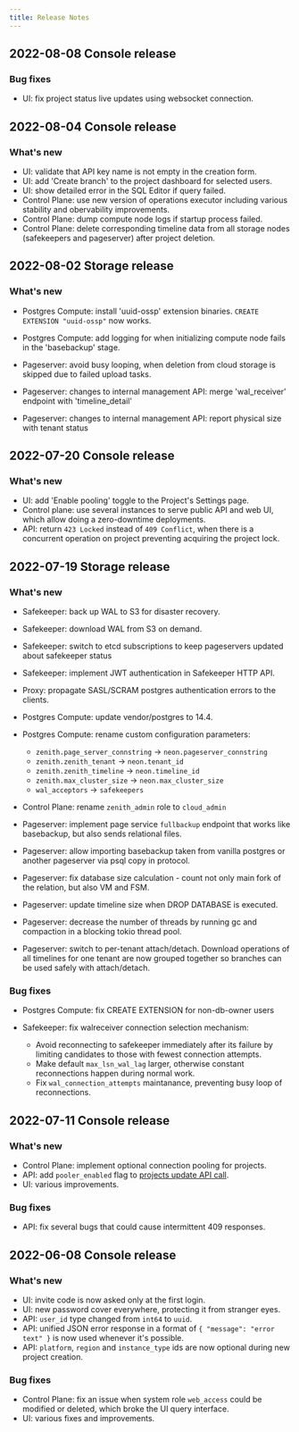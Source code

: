```yaml
---
title: Release Notes
---
```


## 2022-08-08 Console release

### Bug fixes

* UI: fix project status live updates using websocket connection.

## 2022-08-04 Console release

### What's new

* UI: validate that API key name is not empty in the creation form.
* UI: add 'Create branch' to the project dashboard for selected users.
* UI: show detailed error in the SQL Editor if query failed.
* Control Plane: use new version of operations executor including various stability and obervability improvements.
* Control Plane: dump compute node logs if startup process failed.
* Control Plane: delete corresponding timeline data from all storage nodes (safekeepers and pageserver) after project deletion.

## 2022-08-02 Storage release

### What's new

* Postgres Compute: install 'uuid-ossp' extension binaries. `CREATE EXTENSION "uuid-ossp"` now works.

* Postgres Compute: add logging for when initializing compute node fails in the 'basebackup' stage.

* Pageserver: avoid busy looping, when deletion from cloud storage is skipped due to failed upload tasks.

* Pageserver: changes to internal management API: merge 'wal_receiver' endpoint with 'timeline_detail'

* Pageserver: changes to internal management API: report physical size with tenant status

## 2022-07-20 Console release

### What's new

* UI: add 'Enable pooling' toggle to the Project's Settings page.
* Control plane: use several instances to serve public API and web UI, which allow doing a zero-downtime deployments.
* API: return `423 Locked` instead of `409 Conflict`, when there is a concurrent operation on project preventing acquiring the project lock.

## 2022-07-19 Storage release

### What's new

* Safekeeper: back up WAL to S3 for disaster recovery.

* Safekeeper: download WAL from S3 on demand.

* Safekeeper: switch to etcd subscriptions to keep pageservers updated about safekeeper status

* Safekeeper: implement JWT authentication in Safekeeper HTTP API.

* Proxy: propagate SASL/SCRAM postgres authentication errors to the clients.

* Postgres Compute: update vendor/postgres to 14.4.

* Postgres Compute: rename custom configuration parameters:
    * `zenith.page_server_connstring` -> `neon.pageserver_connstring`
    * `zenith.zenith_tenant` -> `neon.tenant_id`
    * `zenith.zenith_timeline` -> `neon.timeline_id`
    * `zenith.max_cluster_size` -> `neon.max_cluster_size`
    * `wal_acceptors` -> `safekeepers`

* Control Plane: rename `zenith_admin` role to `cloud_admin`

* Pageserver: implement page service `fullbackup` endpoint that works like basebackup, but also sends relational files.

* Pageserver: allow importing basebackup taken from vanilla postgres or another pageserver via psql copy in protocol.

* Pageserver: fix database size calculation - count not only main fork of the relation, but also VM and FSM.

* Pageserver: update timeline size when DROP DATABASE is executed.

* Pageserver: decrease the number of threads by running gc and compaction in a blocking tokio thread pool.

* Pageserver: switch to per-tenant attach/detach. Download operations of all timelines for one tenant are now grouped together so branches can be used safely with attach/detach.

### Bug fixes

* Postgres Compute: fix CREATE EXTENSION for non-db-owner users

* Safekeeper: fix walreceiver connection selection mechanism:
    * Avoid reconnecting to safekeeper immediately after its failure by limiting candidates to those with fewest connection attempts.
    * Make default `max_lsn_wal_lag` larger, otherwise constant reconnections happen during normal work.
    * Fix `wal_connection_attempts` maintanance, preventing busy loop of reconnections.


## 2022-07-11 Console release

### What's new

* Control Plane: implement optional connection pooling for projects.
* API: add `pooler_enabled` flag to [projects update API call](https://console.neon.tech/api-docs#operations-Project-updateProject).
* UI: various improvements.

### Bug fixes

* API: fix several bugs that could cause intermittent 409 responses.

## 2022-06-08 Console release

### What's new

* UI: invite code is now asked only at the first login.
* UI: new password cover everywhere, protecting it from stranger eyes.
* API: `user_id` type changed from `int64` to `uuid`.
* API: unified JSON error response in a format of `{ "message": "error text" }` is now used whenever it's possible.
* API: `platform`, `region` and `instance_type` ids are now optional during new project creation.

### Bug fixes

* Control Plane: fix an issue when system role `web_access` could be modified or deleted, which broke the UI query interface.
* UI: various fixes and improvements.
